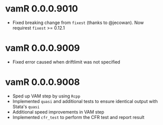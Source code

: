 # vamR 0.0.0.9010

* Fixed breaking change from `fixest` (thanks to @jecowan). Now requirest `fixest` >= 0.12.1

# vamR 0.0.0.9009

* Fixed error caused when driftlimit was not specified

# vamR 0.0.0.9008

* Sped up VAM step by using `Rcpp`
* Implemented `quasi` and additional tests to ensure identical output with Stata's `quasi`
* Additional speed improvements in VAM step
* Implemented `cfr_test` to perform the CFR test and report result
